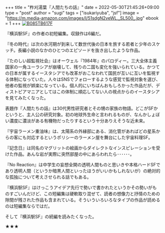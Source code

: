 +++
title = "柞刈湯葉『人間たちの話』"
date = 2022-05-30T21:45:26+09:00
type = "post"
author = "sugi"
tags = ["isukariyuba", "jsf"]
image = "https://m.media-amazon.com/images/I/51sdgN2veWL._SL500_.jpg"
ebook = 1
+++
<a href="https://www.amazon.co.jp/dp/B085TB617F/?tag=chezsugi-22" target="_blank" class="alignleft"><img src="https://m.media-amazon.com/images/I/51sdgN2veWL._SL500_.jpg" alt="B085TB617F" border="0" /></a>

『横浜駅SF』の作者の初短編集。収録作は6編だ。

『冬の時代』は次の氷河期が到来して数世代後の日本を旅する若者と少年のスケッチ。長編小説のなかのひとつのエピソードを抜き出したような作品。

『たのしい超監視社会』はオーウェル『1984年』のパロディー。三大全体主義国家の一角ユーラシアが崩壊して、残りの二国も変化を強いられている。かつての日本が属するイースタシアでも改革がおこなわれて国民が互いに互いを監視する体制になっていた。人々はSNSでフォローするような感覚で監視対象を選び、他者の監視が娯楽になっている。個人的にいちばんおもしろかった作品だが、ディストピアマニアとしてはこの体制に順応してない人の視点からのイースタシアを見てみたくなった。

表題作『人間たちの話』は30代男性研究者とその甥の家族の物語。どこがSFかというと、主人公の研究対象。初の地球外生命と言われるものが、なんかしょぼい濃度に濃淡がある有機物だったりするという十分ありえそうな近未来。

『宇宙ラーメン重油味』は、太陽系の外縁部にある、消化管があればどの星系からの客にも対応するというポリシーのラーメン屋を舞台にした宇宙料理SF。

『記念日』は同名のマグリットの絵画からダイレクトなインスピレーションを受けた作品。あんな岩が実際に突然部屋の中にあらわれたら･･････。

『No Reaction』は中学生の妄想全開の透明人間ものと思いきや本格ハードSFであり透明人間（というか暗黒人間といったほうがいいかもしれないが）の絶対的な孤独について考えさせられる話でもある。

『横浜駅SF』はけっこうアイデア先行で勢いで書かれたというかその勢いがものすごいんだけど、この短編集は硬軟取り混ぜて、読者の想像力と抒情のための隙間が残された作品も含まれている。そういういろいろなタイプの作品が読めるのは短編集ならではだ。

そして『横浜駅SF』の続編を読みたくなった。

★★★